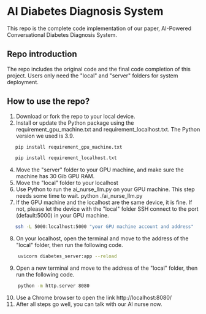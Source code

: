 # AI Diabetes Diagnosis System
This repo is the complete code implementation of our paper, AI-Powered Conversational Diabetes Diagnosis System.

## Repo introduction
The repo includes the original code and the final code completion of this project. Users only need the "local" and "server" folders for system deployment.

## How to use the repo?
1. Download or fork the repo to your local device.
2. Install or update the Python package using the requirement_gpu_machine.txt and requirement_localhost.txt. The Python version we used is 3.9.
```bash
   pip install requirement_gpu_machine.txt
```
```bash
   pip install requirement_localhost.txt
```
4. Move the "server" folder to your GPU machine, and make sure the machine has 30 Gib GPU RAM.
5. Move the "local" folder to your localhost
6. Use Python to run the ai_nurse_llm.py on your GPU machine. This step needs some time to wait.
   python ./ai_nurse_llm.py
7. If the GPU machine and the localhost are the same device, it is fine. If not, please let the device with the "local" folder SSH connect to the port (default:5000) in your GPU machine.
```bash
   ssh -L 5000:localhost:5000 "your GPU machine account and address"
```

8. On your localhost, open the terminal and move to the address of the "local" folder, then run the following code.

```bash
    uvicorn diabetes_server:app --reload
```
9. Open a new terminal and move to the address of the "local" folder, then run the following code.
```bash
    python -m http.server 8080
```
10. Use a Chrome browser to open the link http://localhost:8080/
11. After all steps go well, you can talk with our AI nurse now.
